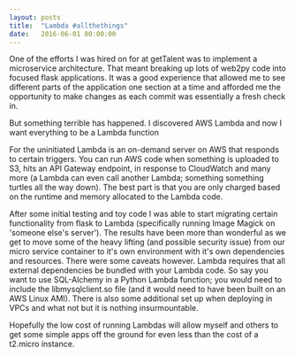 ```yaml
---
layout: posts
title:  "Lambda #allthethings"
date:   2016-06-01 00:00:00
---
```

<p>
  One of the efforts I was hired on for at getTalent was to implement a microservice architecture. That meant breaking up lots of web2py code into focused flask applications. It was a good experience that allowed me to see different parts of the application one section at a time and afforded me the opportunity to make changes as each commit was essentially a fresh check in.
</p>

<p>
    But something terrible has happened. I discovered AWS Lambda and now I want everything to be a Lambda function
</p>

<p>
    For the uninitiated Lambda is an on-demand server on AWS that responds to certain triggers. You can run AWS code when something is uploaded to S3, hits an API Gateway endpoint, in response to CloudWatch and many more (a Lambda can even call another Lambda; something something turtles all the way down). The best part is that you are only charged based on the runtime and memory allocated to the Lambda code.
</p>

<p>
    After some initial testing and toy code I was able to start migrating certain functionality from flask to Lambda (specifically running Image Magick on 'someone else's server'). The results have been more than wonderful as we get to move some of the heavy lifting (and possible security issue) from our micro service container to it's own environment with it's own dependencies and resources. There were some caveats however. Lambda requires that all external dependencies be bundled with your Lambda code. So say you want to use SQL-Alchemy in a Python Lambda function; you would need to include the libmysqlclient.so file (and it would need to have been built on an AWS Linux AMI). There is also some additional set up when deploying in VPCs and what not but it is nothing insurmountable.
</p>

<p>
    Hopefully the low cost of running Lambdas will allow myself and others to get some simple apps off the ground for even less than the cost of a t2.micro instance.
</p>